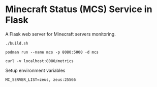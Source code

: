 # Minecraft Status (MCS) Service in Flask

A Flask web server for Minecraft servers monitoring.

    ./build.sh

    podman run --name mcs -p 8080:5000 -d mcs

    curl -v localhost:8080/metrics

Setup environment variables

    MC_SERVER_LIST=zeus, zeus:25566
